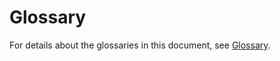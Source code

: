 # Glossary<a name="dds_glossary"></a>

For details about the glossaries in this document, see  [Glossary](https://docs.otc.t-systems.com/en-us/glossary/index.html).

